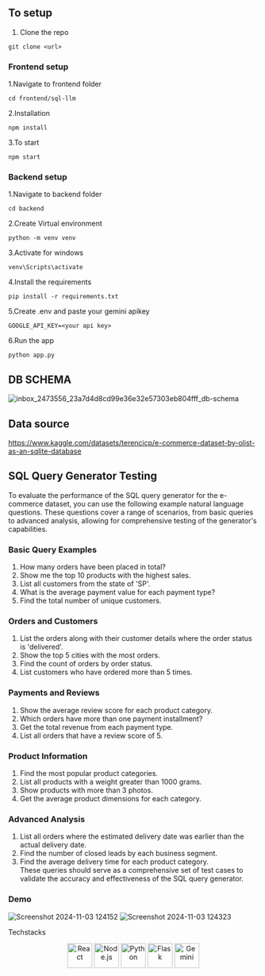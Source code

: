 ## To setup
1. Clone the repo
 ```
 git clone <url>
 ```
### Frontend setup
1.Navigate to frontend folder
```
cd frontend/sql-llm
```
2.Installation
```
npm install
```
3.To start
```
npm start
```
### Backend setup
1.Navigate to backend folder
```
cd backend
```
2.Create Virtual environment
```
python -m venv venv
```
3.Activate for windows
```
venv\Scripts\activate
```
4.Install the requirements
```
pip install -r requirements.txt
```
5.Create .env and paste your gemini apikey
```
GOOGLE_API_KEY=<your api key>
```
6.Run the app
```
python app.py
```
## DB SCHEMA
![inbox_2473556_23a7d4d8cd99e36e32e57303eb804fff_db-schema](https://github.com/user-attachments/assets/9caf4914-671e-4c15-8be9-a0572b77330c)

## Data source
https://www.kaggle.com/datasets/terencicp/e-commerce-dataset-by-olist-as-an-sqlite-database

## SQL Query Generator Testing

To evaluate the performance of the SQL query generator for the e-commerce dataset, you can use the following example natural language questions. These questions cover a range of scenarios, from basic queries to advanced analysis, allowing for comprehensive testing of the generator's capabilities.

### Basic Query Examples
1. How many orders have been placed in total?  
2. Show me the top 10 products with the highest sales.  
3. List all customers from the state of 'SP'.  
4. What is the average payment value for each payment type?  
5. Find the total number of unique customers.  

### Orders and Customers
1. List the orders along with their customer details where the order status is 'delivered'.  
2. Show the top 5 cities with the most orders.  
3. Find the count of orders by order status.  
4. List customers who have ordered more than 5 times.  

### Payments and Reviews
1. Show the average review score for each product category.  
2. Which orders have more than one payment installment?  
3. Get the total revenue from each payment type.  
4. List all orders that have a review score of 5.  

### Product Information
1. Find the most popular product categories.  
2. List all products with a weight greater than 1000 grams.  
3. Show products with more than 3 photos.  
4. Get the average product dimensions for each category.  

### Advanced Analysis  
1. List all orders where the estimated delivery date was earlier than the actual delivery date.  
2. Find the number of closed leads by each business segment.
3. Find the average delivery time for each product category.  
These queries should serve as a comprehensive set of test cases to validate the accuracy and effectiveness of the SQL query generator.

### Demo
![Screenshot 2024-11-03 124152](https://github.com/user-attachments/assets/5bfc17d1-2e90-4a30-b866-7437ec17506a)
![Screenshot 2024-11-03 124323](https://github.com/user-attachments/assets/a8b67255-cb2a-4cf8-ab68-38d871358bce)

Techstacks
<div align="center">
  <img src="https://upload.wikimedia.org/wikipedia/commons/a/a7/React-icon.svg" alt="React" width="50" />
  <img src="https://nodejs.org/static/images/logos/nodejs-new-pantone-black.svg" alt="Node.js" width="50" />
  <img src="https://www.python.org/community/logos/python-logo-master-v3-TM.png" alt="Python" width="50" />
  <img src="https://upload.wikimedia.org/wikipedia/commons/3/3c/Flask_logo.svg" alt="Flask" width="50" />
  <img src="https://example.com/path/to/gemini-logo.png" alt="Gemini" width="50" /> <!-- Replace with actual logo URL -->
</div>

